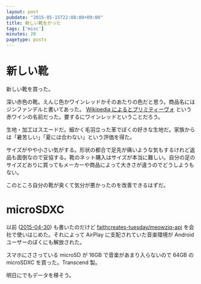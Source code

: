 ```yaml
---
layout: post
pubdate: "2015-05-15T22:08:00+09:00"
title: 新しい靴をかった
tags: ['misc']
minutes: 20
pagetype: posts
---
```

# 新しい靴

新しい靴を買った。

深い赤色の靴。えんじ色かワインレッドかそのあたりの色だと思う。商品名にはジンファンデルと書いてあった。 [Wikipedia によるとプリミティーヴォ](http://ja.wikipedia.org/wiki/%E3%83%97%E3%83%AA%E3%83%9F%E3%83%86%E3%82%A3%E3%83%BC%E3%83%B4%E3%82%A9) という赤ワインの名前だった。要するにワインレッドということだろう。

生地・加工はスエードだ。細かく毛羽立った革でぼくの好きな生地だ。家族からは「暑苦しい」「夏には合わない」という評価を得た。

サイズがやや小さい気がする。形状の都合で足先が痛いような気もするけれど返品も面倒なので妥協する。靴のネット購入はサイズが本当に難しい。自分の足のサイズどおりに買ってもメーカーや商品によって大きさが違うのでどうしようもない。

このところ自分の靴が臭くて気分が悪かったのを改善できるはずだ。

# microSDXC

以前 ([2015-04-30][]) も書いたのだけど [faithcreates-tuesday/meowziq-api][] を会社で使いはじめた。それによって AirPlay に支配されていた音楽環境が Android ユーザーのぼくにも解放された。

スマホにささっている microSD が 16GB で音楽があまり入らないので 64GB の microSDXC を買った。Transcend 製。

明日にでもデータを移そう。

[faithcreates-tuesday/meowziq-api]: https://github.com/faithcreates-tuesday/meowziq-api
[2015-04-30]: http://blog.bouzuya.net/2015/04/30/
